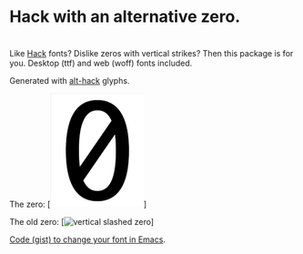 # Hack with an alternative zero.
#
Like [Hack](https://github.com/ryanoasis/nerd-fonts) fonts? Dislike
zeros with vertical strikes? Then this package is for you. Desktop (ttf)
and web (woff) fonts included.

Generated with [alt-hack](https://github.com/source-foundry/alt-hack) glyphs.

The zero:
[![forward slashed zero](zero.png)]

The old zero:
[![vertical slashed zero](hack-vertz.png)]

[Code (gist) to change your font in Emacs](https://gist.github.com/equwal/89b1ef5ac8d4d737cfd37f66e9ba4895).
